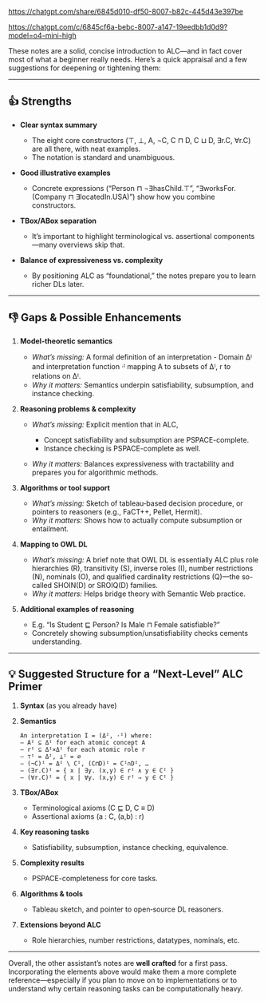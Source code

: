 <https://chatgpt.com/share/6845d010-df50-8007-b82c-445d43e397be>

<https://chatgpt.com/c/6845cf6a-bebc-8007-a147-19eedbb1d0d9?model=o4-mini-high>

These notes are a solid, concise introduction to ALC—and in fact cover most of what a beginner really needs. Here’s a quick appraisal and a few suggestions for deepening or tightening them:

---

## 👍 Strengths

* **Clear syntax summary**

  * The eight core constructors (⊤, ⊥, A, ¬C, C ⊓ D, C ⊔ D, ∃r.C, ∀r.C) are all there, with neat examples.
  * The notation is standard and unambiguous.

* **Good illustrative examples**

  * Concrete expressions (“Person ⊓ ¬∃hasChild.⊤”, “∃worksFor.(Company ⊓ ∃locatedIn.USA)”) show how you combine constructors.

* **TBox/ABox separation**

  * It’s important to highlight terminological vs. assertional components—many overviews skip that.

* **Balance of expressiveness vs. complexity**

  * By positioning ALC as “foundational,” the notes prepare you to learn richer DLs later.

---

## 👎 Gaps & Possible Enhancements

1. **Model-theoretic semantics**

   * *What’s missing:* A formal definition of an interpretation
     \- Domain Δᴵ and interpretation function ·ᴵ mapping A to subsets of Δᴵ, r to relations on Δᴵ.
   * *Why it matters:* Semantics underpin satisfiability, subsumption, and instance checking.

2. **Reasoning problems & complexity**

   * *What’s missing:* Explicit mention that in ALC,

     * Concept satisfiability and subsumption are PSPACE-complete.
     * Instance checking is PSPACE-complete as well.
   * *Why it matters:* Balances expressiveness with tractability and prepares you for algorithmic methods.

3. **Algorithms or tool support**

   * *What’s missing:* Sketch of tableau‐based decision procedure, or pointers to reasoners (e.g., FaCT++, Pellet, Hermit).
   * *Why it matters:* Shows how to actually compute subsumption or entailment.

4. **Mapping to OWL DL**

   * *What’s missing:* A brief note that OWL DL is essentially ALC plus role hierarchies (R), transitivity (S), inverse roles (I), number restrictions (N), nominals (O), and qualified cardinality restrictions (Q)—the so-called SHOIN(D) or SROIQ(D) families.
   * *Why it matters:* Helps bridge theory with Semantic Web practice.

5. **Additional examples of reasoning**

   * E.g. “Is Student ⊑ Person? Is Male ⊓ Female satisfiable?”
   * Concretely showing subsumption/unsatisfiability checks cements understanding.

---

## 💡 Suggested Structure for a “Next-Level” ALC Primer

1. **Syntax** (as you already have)

2. **Semantics**

   ```
   An interpretation I = (Δᴵ, ·ᴵ) where:  
   – Aᴵ ⊆ Δᴵ for each atomic concept A  
   – rᴵ ⊆ Δᴵ×Δᴵ for each atomic role r  
   – ⊤ᴵ = Δᴵ, ⊥ᴵ = ∅  
   – (¬C)ᴵ = Δᴵ \ Cᴵ, (C⊓D)ᴵ = Cᴵ∩Dᴵ, …  
   – (∃r.C)ᴵ = { x | ∃y. (x,y) ∈ rᴵ ∧ y ∈ Cᴵ }  
   – (∀r.C)ᴵ = { x | ∀y. (x,y) ∈ rᴵ ⇒ y ∈ Cᴵ }  
   ```

3. **TBox/ABox**

   * Terminological axioms (C ⊑ D, C ≡ D)
   * Assertional axioms (a : C, (a,b) : r)

4. **Key reasoning tasks**

   * Satisfiability, subsumption, instance checking, equivalence.

5. **Complexity results**

   * PSPACE-completeness for core tasks.

6. **Algorithms & tools**

   * Tableau sketch, and pointer to open‐source DL reasoners.

7. **Extensions beyond ALC**

   * Role hierarchies, number restrictions, datatypes, nominals, etc.

---

Overall, the other assistant’s notes are **well crafted** for a first pass.  Incorporating the elements above would make them a more complete reference—especially if you plan to move on to implementations or to understand why certain reasoning tasks can be computationally heavy.

